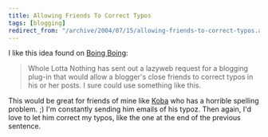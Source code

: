 ```yaml
---
title: Allowing Friends To Correct Typos
tags: [blogging]
redirect_from: "/archive/2004/07/15/allowing-friends-to-correct-typos.aspx/"
---
```


I like this idea found on [Boing Boing](http://www.boingboing.net/):

> Whole Lotta Nothing has sent out a lazyweb request for a blogging
> plug-in that would allow a blogger's close friends to correct typos in
> his or her posts. I sure could use something like this.

This would be great for friends of mine like
[Koba](http://koba.europe.webmatrixhosting.net/) who has a horrible
spelling problem. ;) I'm constantly sending him emails of his typoz.
Then again, I'd love to let him correct my typos, like the one at the
end of the previous sentence.

